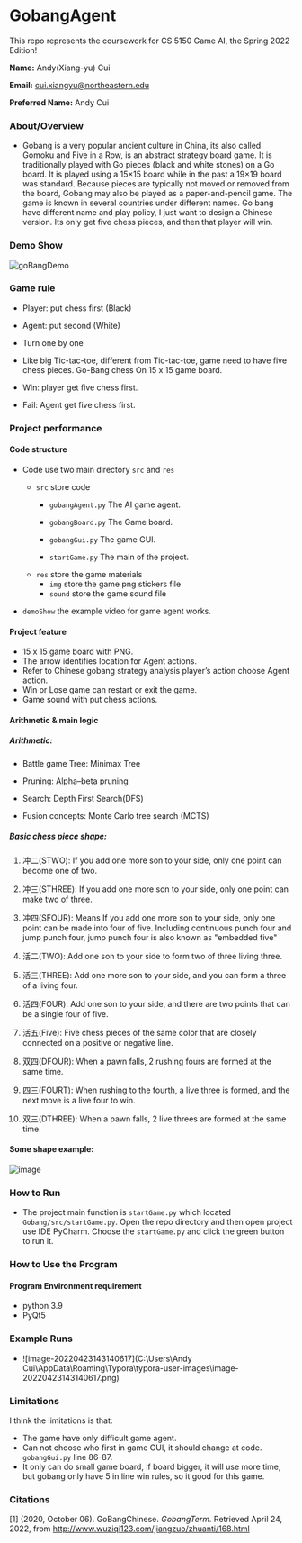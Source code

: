 # GobangAgent

This repo represents the coursework for CS 5150 Game AI, the Spring 2022 Edition!

**Name:** Andy(Xiang-yu) Cui


**Email:** cui.xiangyu@northeastern.edu

**Preferred Name:** Andy Cui



### About/Overview

* Gobang is a very popular ancient culture in China, its also called Gomoku and Five in a Row, is an abstract strategy board game. It is traditionally played with Go pieces (black and white stones) on a Go board. It is played using a 15×15 board while in the past a 19×19 board was standard. Because pieces are typically not moved or removed from the board, Gobang may also be played as a paper-and-pencil game. The game is known in several countries under different names. Go bang have different name and play policy, I just want to design a Chinese version. Its only get five chess pieces, and then that player will win. 

  
### Demo Show
![goBangDemo](https://github.com/AndyFCui/Gobang_AI_Agent__alphaBetaa/assets/10085168/7dc7723b-7d71-4c9f-9734-42ee89eb39fc)


### Game rule

* Player: put chess first (Black)

* Agent: put second (White)

* Turn one by one 

* Like big Tic-tac-toe, different from Tic-tac-toe, game need to have five chess pieces. Go-Bang chess On 15 x 15 game board.

* Win: player get five chess first.

* Fail: Agent get five chess first.

  


### Project performance 

#### Code structure

* Code use two main directory `src` and `res`
  * `src` store code
    * `gobangAgent.py` The AI game agent.
  
    * `gobangBoard.py` The Game board.
  
    * `gobangGui.py` The game GUI.
  
    * `startGame.py` The main of the project.  
  * `res` store the game materials
    * `img` store the game png stickers file
    * `sound` store the game sound file
  
* `demoShow` the example video for game agent works.



#### Project feature

* 15 x 15 game board with PNG.
* The arrow identifies location for Agent actions.
* Refer to Chinese gobang strategy analysis player’s action choose Agent action.
* Win or Lose game can restart or exit the game.
* Game sound with put chess actions.



#### Arithmetic & main logic

##### Arithmetic:

* Battle game Tree: Minimax Tree

* Pruning: Alpha–beta pruning

* Search: Depth First Search(DFS)

* Fusion concepts: Monte Carlo tree search (MCTS) 


##### Basic chess piece shape:

1. 冲二(STWO): If you add one more son to your side, only one point can become one of two.
   
2. 冲三(STHREE): If you add one more son to your side, only one point can make two of three.

3. 冲四(SFOUR): Means If you add one more son to your side, 
                only one point can be made into four of five. 
                Including continuous punch four and jump punch four, 
                jump punch four is also known as "embedded five"
            
4. 活二(TWO): Add one son to your side to form two of three living three.

5. 活三(THREE): Add one more son to your side, and you can form a three of a living four.

6. 活四(FOUR): Add one son to your side, and there are two points that can be a single four of five.

7. 活五(Five): Five chess pieces of the same color that are closely connected on a positive or negative line.

8. 双四(DFOUR): When a pawn falls, 2 rushing fours are formed at the same time.

9. 四三(FOURT): When rushing to the fourth, a live three is formed, and the next move is a live four to win.

10. 双三(DTHREE): When a pawn falls, 2 live threes are formed at the same time.


#### Some shape example:

![image](https://github.com/AndyFCui/Gobang_AI_Agent__alphaBetaa/assets/10085168/d674315c-be9e-43d2-8667-e1e0aa354f19)



### How to Run

* The project main function is `startGame.py` which located `Gobang/src/startGame.py`.
  Open the repo directory and then open project use IDE PyCharm. Choose the `startGame.py` and click the green button to run it. 




### How to Use the Program

#### Program Environment requirement
  * python 3.9
  * PyQt5



### Example Runs

* ![image-20220423143140617](C:\Users\Andy Cui\AppData\Roaming\Typora\typora-user-images\image-20220423143140617.png)

  




### Limitations

I think the limitations is that:

* The game have only difficult game agent.  
* Can not choose who first in game GUI, it should change at code. `gobangGui.py` line 86-87.
* It only can do small game board, if board bigger, it will use more time, but gobang only have 5 in line win rules, so it good for this game.



### Citations

[1] (2020, October 06). GoBangChinese. *GobangTerm.*  Retrieved April 24, 2022, from http://www.wuziqi123.com/jiangzuo/zhuanti/168.html

